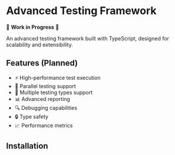 # Advanced Testing Framework

🚧 **Work in Progress** 🚧

An advanced testing framework built with TypeScript, designed for scalability and extensibility.

## Features (Planned)

- ⚡ High-performance test execution
- 🔄 Parallel testing support
- 🧪 Multiple testing types support
- 📊 Advanced reporting
- 🔍 Debugging capabilities
- 🔒 Type safety
- 📈 Performance metrics

## Installation
